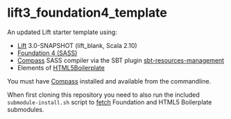 lift3_foundation4_template
==========================

An updated Lift starter template using:

* [Lift][1] 3.0-SNAPSHOT (lift\_blank, Scala 2.10)
* [Foundation 4 (SASS)][2]
* [Compass][3] SASS compiler via the SBT plugin [sbt-resources-management][4]
* Elements of [HTML5Boilerplate][5]

You must have [Compass][3] installed and available from the commandline.

When first cloning this repository you need to also run the included 
`submodule-install.sh` script to [fetch][6] Foundation and HTML5 Boilerplate 
submodules.


[1]:    http://liftweb.net/
[2]:    http://foundation.zurb.com/  
[3]:    http://compass-style.org/ 
[4]:    https://github.com/Shadowfiend/sbt-resource-management    
[5]:    http://html5boilerplate.com/
[6]:    http://git-scm.com/book/en/Git-Tools-Submodules
